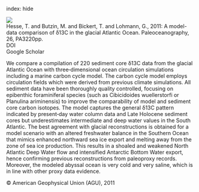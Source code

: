 index: hide

<div class="Citation">
    <div class="Citation-thumb CitationThumb-linked"  data-href="https://doi.org/10.1029/2010pa002085">
      <img src="https://static.claimspace.cloud/climate-study-static/refs/thumbs/5/Hesse_et_al_2011-thumb.png" />
    </div>

  <div class="Citation-body">
    <div class="Citation-text">Hesse, T. and Butzin, M. and Bickert, T. and Lohmann, G., 2011: A model-data comparison of δ13C in the glacial Atlantic Ocean. <span class="Article-journal">Paleoceanography, </span><span class="Article-volume">26, </span>PA3220pp.</div>
    <div class="Citation-links">
      <div class="CitationLink" data-href="https://doi.org/10.1029/2010pa002085">
        <div class="CitationLink-icon CitationLink-Doi"></div>
        <div class="CitationLink-text">DOI</div>
      </div>
      <div class="CitationLink" data-href="https://scholar.google.com/scholar?q=10.1029/2010pa002085">
        <div class="CitationLink-icon CitationLink-Scholar"></div>
        <div class="CitationLink-text">Google Scholar</div>
      </div>
    </div>
  </div>
</div>

We compare a compilation of 220 sediment core δ13C data from the glacial Atlantic Ocean with three‐dimensional ocean circulation simulations including a marine carbon cycle model. The carbon cycle model employs circulation fields which were derived from previous climate simulations. All sediment data have been thoroughly quality controlled, focusing on epibenthic foraminiferal species (such as Cibicidoides wuellerstorfi or Planulina ariminensis) to improve the comparability of model and sediment core carbon isotopes. The model captures the general δ13C pattern indicated by present‐day water column data and Late Holocene sediment cores but underestimates intermediate and deep water values in the South Atlantic. The best agreement with glacial reconstructions is obtained for a model scenario with an altered freshwater balance in the Southern Ocean that mimics enhanced northward sea ice export and melting away from the zone of sea ice production. This results in a shoaled and weakened North Atlantic Deep Water flow and intensified Antarctic Bottom Water export, hence confirming previous reconstructions from paleoproxy records. Moreover, the modeled abyssal ocean is very cold and very saline, which is in line with other proxy data evidence.

<div class="Citation-copy">
&copy; American Geophysical Union (AGU), 2011
</div>